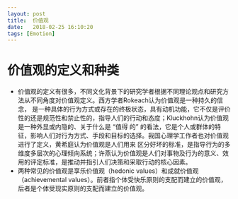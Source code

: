 ```yaml
---
layout: post
title:  价值观
date:   2018-02-25 16:10:20
tags: [Emotion]
---
```


# 价值观的定义和种类
*  价值观的定义有很多，不同文化背景下的研究学者根据不同理论观点和研究方法从不同角度对价值观定义。西方学者Rokeach认为价值观是一种持久的信念， 是一种具体的行为方式或存在的终极状态，具有动机功能，它不仅是评价性的还是规范性和禁止性的，指导人们的行动和态度；Kluckhohn认为价值观是一种外显或内隐的、关于什么是 “值得 的” 的看法，它是个人或群体的特征，影响人们对行为方式、手段和目标的选择。我国心理学工作者也对价值观进行了定义，黄希庭认为价值观是人们用来 区分好坏的标准，是指导行为的多维度多层次的心理倾向系统；许燕认为价值观是人们对事物及行为的意义、效用的评定标准，是推动并指引人们决策和采取行动的核心因素。
* 两种常见的价值观是享乐价值观（hedonic values）和成就价值观（achievemental values）。前者指个体受快乐原则的支配而建立的价值观，后者是个体受现实原则的支配而建立的价值观。

